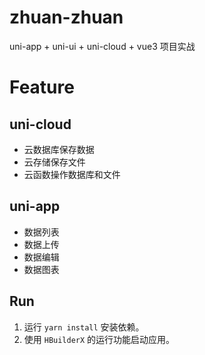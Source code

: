 # zhuan-zhuan

uni-app + uni-ui + uni-cloud + vue3 项目实战

# Feature

## uni-cloud

* 云数据库保存数据
* 云存储保存文件
* 云函数操作数据库和文件

## uni-app

* 数据列表
* 数据上传
* 数据编辑
* 数据图表

## Run

1. 运行 `yarn install` 安装依赖。
2. 使用 `HBuilderX` 的运行功能启动应用。